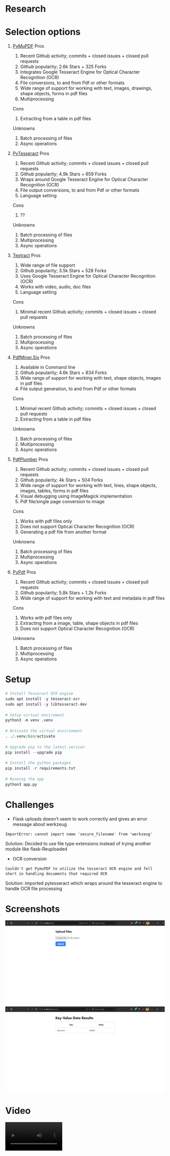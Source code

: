 # Research

# Selection options
1. [PyMuPDF](https://github.com/pymupdf/PyMuPDF)
    Pros
    1. Recent Github activity; commits + closed issues + closed pull requests
    2. Github popularity; 2.6k Stars + 325 Forks
    3. Integrates Google Tesseract Engine for Optical Character Recognition (OCR)
    4. File conversions, to and from Pdf or other formats
    5. Wide range of support for working with text, images, drawings, shape objects, forms in pdf files
    6. Multiprocessing

    Cons
    1.  Extracting from a table in pdf files

    Unknowns
    1. Batch processing of files
    2. Async operations

2. [PyTesseract](https://github.com/madmaze/pytesseract)
    Pros
    1. Recent Github activity; commits + closed issues + closed pull requests
    2. Github popularity; 4.9k Stars + 659 Forks
    3. Wraps around Google Tesseract Engine for Optical Character Recognition (OCR)
    4. File output conversions, to and from Pdf or other formats
    5. Language setting

    Cons
    1.  ??

    Unknowns
    1. Batch processing of files
    2. Multiprocessing
    3. Async operations

3. [Textract](https://github.com/deanmalmgren/textract)
    Pros
    1. Wide range of file support
    2. Github popularity; 3.5k Stars + 528 Forks
    3. Uses Google Tesseract Engine for Optical Character Recognition (OCR)
    4. Works with video, audio, doc files
    5. Language setting

    Cons
    1. Minimal recent Github activity; commits + closed issues + closed pull requests

    Unknowns
    1. Batch processing of files
    2. Multiprocessing
    3. Async operations

4. [PdfMiner.Six](https://github.com/pdfminer/pdfminer.six/)
    Pros
    1. Available in Command line 
    2. Github popularity; 4.6k Stars + 834 Forks
    3. Wide range of support for working with text, shape objects, images in pdf files
    4. File output generation, to and from Pdf or other formats

    Cons
    1. Minimal recent Github activity; commits + closed issues + closed pull requests
    2. Extracting from a table in pdf files

    Unknowns
    1. Batch processing of files
    2. Multiprocessing
    3. Async operations

5. [PdfPlumber](https://github.com/jsvine/pdfplumber)
    Pros
    1. Recent Github activity; commits + closed issues + closed pull requests
    2. Github popularity; 4k Stars + 504 Forks
    3. Wide range of support for working with text, lines, shape objects, images, tables, forms in pdf files
    4. Visual debugging using ImageMagick implementation
    5. Pdf file/single page conversion to image

    Cons
    1. Works with pdf files only
    2. Does not support Optical Character Recognition (OCR)
    3. Generating a pdf file from another format

    Unknowns
    1. Batch processing of files
    2. Multiprocessing
    3. Async operations

6. [PyPdf](https://github.com/py-pdf/pypdf)
    Pros
    1. Recent Github activity; commits + closed issues + closed pull requests
    2. Github popularity; 5.8k Stars + 1.2k Forks
    3. Wide range of support for working with text and metadata in pdf files

    Cons
    1. Works with pdf files only
    2. Extracting from a image, table, shape objects in pdf files
    3. Does not support Optical Character Recognition (OCR)

    Unknowns
    1. Batch processing of files
    2. Multiprocessing
    3. Async operations

# Setup
``` python
# Install Tesseract OCR engine
sudo apt install -y tesseract-ocr
sudo apt install -y libtesseract-dev

# Setup virtual enviroment
python3 -m venv .venv

# Activate the virtual environment
. ./.venv/bin/activate

# Upgrade pip to the latest version
pip install --upgrade pip

# Install the python packages
pip install -r requirements.txt

# Running the app
python3 app.py
```

# Challenges
- Flask uploads doesn't seem to work correctly and gives an error message about werkzeug
```
ImportError: cannot import name 'secure_filename' from 'werkzeug' 
```
Solution: Decided to use file type extensions instead of trying another module like flask-Reuploaded

- OCR conversion
```
Couldn't get PymuPDF to utilize the tesseract OCR engine and fell short in handling documents that required OCR
```
Solution: imported pytesseract which wraps around the tesseract engine to handle OCR file processing

# Screenshots
![](./content/Screenshot_2.png)
![](./content/Screenshot_1.png)

# Video
<video src='./content/Video_1.mp4' width=180 />
